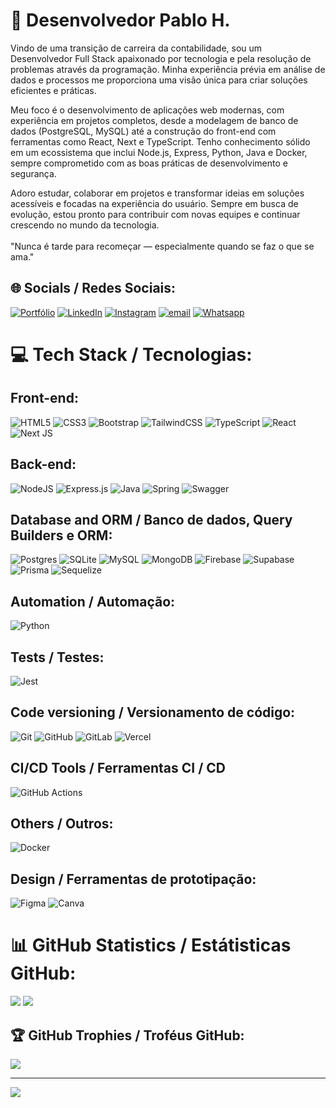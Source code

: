 # 💫 Desenvolvedor Pablo H.
  Vindo de uma transição de carreira da contabilidade, sou um Desenvolvedor Full Stack apaixonado por tecnologia e pela resolução de problemas através da programação. Minha experiência prévia em análise de dados e processos me proporciona uma visão única para criar soluções eficientes e práticas. 

Meu foco é o desenvolvimento de aplicações web modernas, com experiência em projetos completos, desde a modelagem de banco de dados (PostgreSQL, MySQL) até a construção do front-end com ferramentas como React, Next e TypeScript. Tenho conhecimento sólido em um ecossistema que inclui Node.js, Express, Python, Java e Docker, sempre comprometido com as boas práticas de desenvolvimento e segurança. 

Adoro estudar, colaborar em projetos e transformar ideias em soluções acessíveis e focadas na experiência do usuário. Sempre em busca de evolução, estou pronto para contribuir com novas equipes e continuar crescendo no mundo da tecnologia.
<br><br>"Nunca é tarde para recomeçar — especialmente quando se faz o que se ama."


## 🌐 Socials / Redes Sociais:
[![Portfólio](https://img.shields.io/badge/Portfolio-255E63?style=for-the-badge&logo=About.me&logoColor=white)](https://devpabloh.github.io/portfolio-dev-pabloh/)
[![LinkedIn](https://img.shields.io/badge/LinkedIn-0077B5?style=for-the-badge&logo=linkedin&logoColor=white)](https://www.linkedin.com/in/pablo-henrique-245709207/)
[![Instagram](https://img.shields.io/badge/Instagram-E4405F?style=for-the-badge&logo=instagram&logoColor=white)](https://www.instagram.com/devpabloh/)
[![email](https://img.shields.io/badge/Gmail-D14836?style=for-the-badge&logo=gmail&logoColor=white)](mailto:devpabloh@gmail.com)
[![Whatsapp]([https://img.shields.io/badge/WhatsApp-25D366?style=for-the-badge&logo=whatsapp&logoColor=white)](https://wa.me/5581999523338?text=Ol%C3%A1!%20Queria%20falar%20com%20voc%C3%AA%20sobre%20um%20processo%20seletivo.)
<br/>
# 💻 Tech Stack / Tecnologias: <br/>


## Front-end:

![HTML5](https://img.shields.io/badge/html5-%23E34F26.svg?style=for-the-badge&logo=html5&logoColor=white)
![CSS3](https://img.shields.io/badge/css3-%231572B6.svg?style=for-the-badge&logo=css3&logoColor=white)
![Bootstrap](https://img.shields.io/badge/bootstrap-%238511FA.svg?style=for-the-badge&logo=bootstrap&logoColor=white)
![TailwindCSS](https://img.shields.io/badge/tailwindcss-%2338B2AC.svg?style=for-the-badge&logo=tailwind-css&logoColor=white)
![TypeScript](https://img.shields.io/badge/typescript-%23007ACC.svg?style=for-the-badge&logo=typescript&logoColor=white)
![React](https://img.shields.io/badge/react-%2320232a.svg?style=for-the-badge&logo=react&logoColor=%2361DAFB)
![Next JS](https://img.shields.io/badge/Next-black?style=for-the-badge&logo=next.js&logoColor=white)


## Back-end:
![NodeJS](https://img.shields.io/badge/node.js-6DA55F?style=for-the-badge&logo=node.js&logoColor=white)
![Express.js](https://img.shields.io/badge/express.js-%23404d59.svg?style=for-the-badge&logo=express&logoColor=%2361DAFB)
![Java](https://img.shields.io/badge/java-%23ED8B00.svg?style=for-the-badge&logo=openjdk&logoColor=white)
![Spring](https://img.shields.io/badge/spring-%236DB33F.svg?style=for-the-badge&logo=spring&logoColor=white)
![Swagger](https://img.shields.io/badge/-Swagger-%23Clojure?style=for-the-badge&logo=swagger&logoColor=white)

## Database and ORM / Banco de dados, Query Builders e ORM:

![Postgres](https://img.shields.io/badge/postgres-%23316192.svg?style=for-the-badge&logo=postgresql&logoColor=white)
![SQLite](https://img.shields.io/badge/sqlite-%2307405e.svg?style=for-the-badge&logo=sqlite&logoColor=white)
![MySQL](https://img.shields.io/badge/mysql-4479A1.svg?style=for-the-badge&logo=mysql&logoColor=white)
![MongoDB](https://img.shields.io/badge/MongoDB-%234ea94b.svg?style=for-the-badge&logo=mongodb&logoColor=white)
![Firebase](https://img.shields.io/badge/firebase-a08021?style=for-the-badge&logo=firebase&logoColor=ffcd34)
![Supabase](https://img.shields.io/badge/Supabase-3ECF8E?style=for-the-badge&logo=supabase&logoColor=white)
![Prisma](https://img.shields.io/badge/Prisma-3982CE?style=for-the-badge&logo=Prisma&logoColor=white)
![Sequelize](https://img.shields.io/badge/Sequelize-52B0E7?style=for-the-badge&logo=Sequelize&logoColor=white)

## Automation / Automação:

![Python](https://img.shields.io/badge/python-3670A0?style=for-the-badge&logo=python&logoColor=ffdd54)

## Tests / Testes:

![Jest](https://img.shields.io/badge/Jest-323330?style=for-the-badge&logo=Jest&logoColor=white)

## Code versioning / Versionamento de código:

![Git](https://img.shields.io/badge/git-%23F05033.svg?style=for-the-badge&logo=git&logoColor=white)
![GitHub](https://img.shields.io/badge/github-%23121011.svg?style=for-the-badge&logo=github&logoColor=white)
![GitLab](https://img.shields.io/badge/gitlab-%23181717.svg?style=for-the-badge&logo=gitlab&logoColor=white)
![Vercel](https://img.shields.io/badge/vercel-%23000000.svg?style=for-the-badge&logo=vercel&logoColor=white)

## CI/CD Tools / Ferramentas CI / CD

![GitHub Actions](https://img.shields.io/badge/github%20actions-%232671E5.svg?style=for-the-badge&logo=githubactions&logoColor=white)

## Others / Outros:

![Docker](https://img.shields.io/badge/docker-%230db7ed.svg?style=for-the-badge&logo=docker&logoColor=white)

## Design / Ferramentas de prototipação:

![Figma](https://img.shields.io/badge/figma-%23F24E1E.svg?style=for-the-badge&logo=figma&logoColor=white)
![Canva](https://img.shields.io/badge/Canva-%2300C4CC.svg?style=for-the-badge&logo=Canva&logoColor=white) 
    
# 📊 GitHub Statistics / Estátisticas GitHub:

![](https://github-readme-streak-stats.herokuapp.com/?user=devpabloh&theme=shadow_blue&hide_border=false)
![](https://github-readme-stats.vercel.app/api/top-langs/?username=devpabloh&theme=shadow_blue&hide_border=false&include_all_commits=true&count_private=true&layout=compact)

## 🏆 GitHub Trophies / Troféus GitHub:

![](https://github-profile-trophy.vercel.app/?username=devpabloh&theme=shadow_blue&no-frame=false&no-bg=false&margin-w=4)

---
[![](https://visitcount.itsvg.in/api?id=devpabloh&icon=0&color=0)](https://visitcount.itsvg.in)

<!-- Proudly created with GPRM ( https://gprm.itsvg.in ) -->

